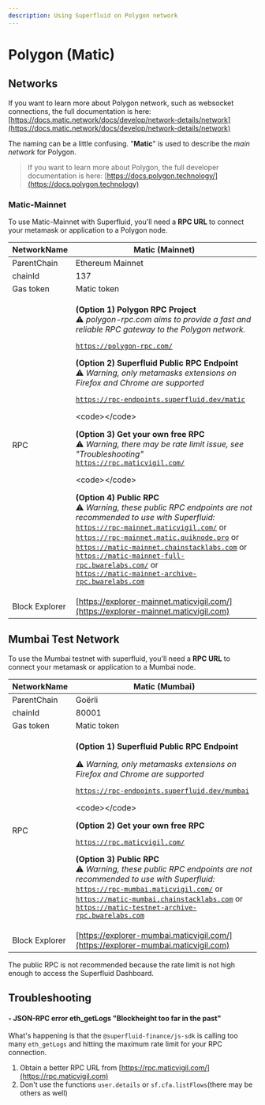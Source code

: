 ```yaml
---
description: Using Superfluid on Polygon network
---
```


# Polygon (Matic)

## Networks

If you want to learn more about Polygon network, such as websocket connections, the full documentation is here: [https://docs.matic.network/docs/develop/network-details/network](https://docs.matic.network/docs/develop/network-details/network)

The naming can be a little confusing. "**Matic**" is used to describe the _main network_ for Polygon.

> If you want to learn more about Polygon, the full developer documentation is here: [https://docs.polygon.technology/](https://docs.polygon.technology)

### Matic-Mainnet

To use Matic-Mainnet with Superfluid, you'll need a **RPC URL** to connect your metamask or application to a Polygon node.

| NetworkName    | **Matic (Mainnet)**                                                                                                                                                                                                                                                                                                                                                                                                                                                                                                                                                                                                                                                                                                                                                                                                                                                                                                                                                                                                                                                                                                                     |
| -------------- | --------------------------------------------------------------------------------------------------------------------------------------------------------------------------------------------------------------------------------------------------------------------------------------------------------------------------------------------------------------------------------------------------------------------------------------------------------------------------------------------------------------------------------------------------------------------------------------------------------------------------------------------------------------------------------------------------------------------------------------------------------------------------------------------------------------------------------------------------------------------------------------------------------------------------------------------------------------------------------------------------------------------------------------------------------------------------------------------------------------------------------------- |
| ParentChain    | Ethereum Mainnet                                                                                                                                                                                                                                                                                                                                                                                                                                                                                                                                                                                                                                                                                                                                                                                                                                                                                                                                                                                                                                                                                                                        |
| chainId        | 137                                                                                                                                                                                                                                                                                                                                                                                                                                                                                                                                                                                                                                                                                                                                                                                                                                                                                                                                                                                                                                                                                                                                     |
| Gas token      | Matic token                                                                                                                                                                                                                                                                                                                                                                                                                                                                                                                                                                                                                                                                                                                                                                                                                                                                                                                                                                                                                                                                                                                             |
| RPC            | <p> <strong>(Option 1) Polygon RPC Project</strong><br>⚠ <em>polygon-rpc.com aims to provide a fast and reliable RPC gateway to the Polygon network.</em></p><p><code>https://polygon-rpc.com/</code></p><p> <strong>(Option 2) Superfluid Public RPC Endpoint</strong><br>⚠ <em>Warning, only metamasks extensions on Firefox and Chrome are supported</em></p><p><code>https://rpc-endpoints.superfluid.dev/matic</code></p><p>&#x3C;code>&#x3C;/code></p><p> <strong>(Option 3) Get your own free RPC</strong><br>⚠ <em>Warning, there may be rate limit issue, see "Troubleshooting"</em> <code>https://rpc.maticvigil.com/</code></p><p>&#x3C;code>&#x3C;/code></p><p> <strong>(Option 4) Public RPC</strong><br>⚠ <em>Warning, these public RPC endpoints are not recommended to use with Superfluid:</em><br> <code>https://rpc-mainnet.maticvigil.com/</code> or<br> <code>https://rpc-mainnet.matic.quiknode.pro</code> or<br> <code>https://matic-mainnet.chainstacklabs.com</code> or<br> <code>https://matic-mainnet-full-rpc.bwarelabs.com/</code> or<br> <code>https://matic-mainnet-archive-rpc.bwarelabs.com</code></p> |
| Block Explorer | [https://explorer-mainnet.maticvigil.com/](https://explorer-mainnet.maticvigil.com)                                                                                                                                                                                                                                                                                                                                                                                                                                                                                                                                                                                                                                                                                                                                                                                                                                                                                                                                                                                                                                                     |

## Mumbai Test Network

To use the Mumbai testnet with superfluid, you'll need a **RPC URL** to connect your metamask or application to a Mumbai node.

| NetworkName    | **Matic (Mumbai)**                                                                                                                                                                                                                                                                                                                                                                                                                                                                                                                                                                                                                                                                                  |
| -------------- | --------------------------------------------------------------------------------------------------------------------------------------------------------------------------------------------------------------------------------------------------------------------------------------------------------------------------------------------------------------------------------------------------------------------------------------------------------------------------------------------------------------------------------------------------------------------------------------------------------------------------------------------------------------------------------------------------- |
| ParentChain    | Goërli                                                                                                                                                                                                                                                                                                                                                                                                                                                                                                                                                                                                                                                                                              |
| chainId        | 80001                                                                                                                                                                                                                                                                                                                                                                                                                                                                                                                                                                                                                                                                                               |
| Gas token      | Matic token                                                                                                                                                                                                                                                                                                                                                                                                                                                                                                                                                                                                                                                                                         |
| RPC            | <p> <strong>(Option 1) Superfluid Public RPC Endpoint</strong></p><p>⚠ <em>Warning, only metamasks extensions on Firefox and Chrome are supported</em></p><p><code>https://rpc-endpoints.superfluid.dev/mumbai</code></p><p>&#x3C;code>&#x3C;/code></p><p> <strong>(Option 2) Get your own free RPC</strong></p><p><code>https://rpc.maticvigil.com/</code><br></p><p> <strong>(Option 3) Public RPC</strong><br>⚠ <em>Warning, these public RPC endpoints are not recommended to use with Superfluid:</em><br> <code>https://rpc-mumbai.maticvigil.com/</code> or<br> <code>https://matic-mumbai.chainstacklabs.com</code> or<br> <code>https://matic-testnet-archive-rpc.bwarelabs.com</code></p> |
| Block Explorer | [https://explorer-mumbai.maticvigil.com/](https://explorer-mumbai.maticvigil.com)                                                                                                                                                                                                                                                                                                                                                                                                                                                                                                                                                                                                                   |

The public RPC is not recommended because the rate limit is not high enough to access the Superfluid Dashboard.

## Troubleshooting

#### - JSON-RPC error eth\_getLogs "Blockheight too far in the past"

What's happening is that the `@superfluid-finance/js-sdk` is calling too many `eth_getLogs` and hitting the maximum rate limit for your RPC connection.

1. Obtain a better RPC URL from [https://rpc.maticvigil.com/](https://rpc.maticvigil.com)
2. Don't use the functions `user.details` or `sf.cfa.listFlows`(there may be others as well)
